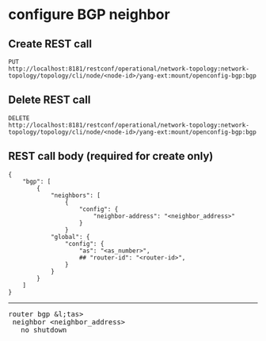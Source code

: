 # configure BGP neighbor

## Create REST call

```
PUT
http://localhost:8181/restconf/operational/network-topology:network-topology/topology/cli/node/<node-id>/yang-ext:mount/openconfig-bgp:bgp

```
## Delete REST call

```
DELETE
http://localhost:8181/restconf/operational/network-topology:network-topology/topology/cli/node/<node-id>/yang-ext:mount/openconfig-bgp:bgp
```

## REST call body (required for create only)

```
{
    "bgp": [
        {
            "neighbors": [
                {
                    "config": {
                        "neighbor-address": "<neighbor_address>"
                    }
                }
            "global": {
                "config": {
                    "as": "<as_number>",
                    ## "router-id": "<router-id>",
                }
            }
        }
    ]
}
```


---

<pre>
router bgp &l;tas&gt;
 neighbor &lt;neighbor_address&gt;
   no shutdown
</pre>




